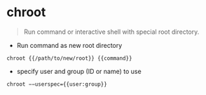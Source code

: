 # chroot

> Run command or interactive shell with special root directory.

- Run command as new root directory

`chroot {{/path/to/new/root}} {{command}}`

- specify user and group (ID or name) to use

`chroot −−userspec={{user:group}}`
